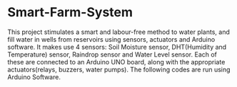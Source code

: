 # Smart-Farm-System
This project stimulates a smart and labour-free method to water plants, and fill water in wells from reservoirs using sensors, actuators and Arduino software. It makes use 4 sensors: Soil Moisture sensor, DHT(Humidity and Temperature) sensor, Raindrop sensor and Water Level sensor. Each of these are connected to an Arduino UNO board, along with the appropriate actuators(relays, buzzers, water pumps). The following codes are run using Arduino Software. 
